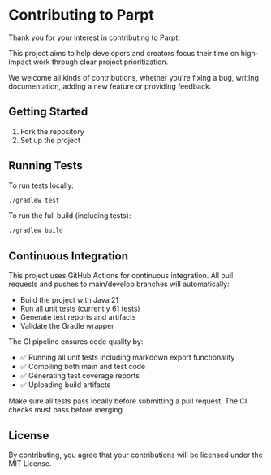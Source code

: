 # Contributing to Parpt
Thank you for your interest in contributing to Parpt!

This project aims to help developers and creators focus their time on high-impact work through clear project prioritization.

We welcome all kinds of contributions, whether you're fixing a bug, writing documentation, adding a new feature or providing feedback.

## Getting Started
1. Fork the repository
2. Set up the project

## Running Tests
To run tests locally:
```bash
./gradlew test
```

To run the full build (including tests):
```bash
./gradlew build
```

## Continuous Integration
This project uses GitHub Actions for continuous integration. All pull requests and pushes to main/develop branches will automatically:
- Build the project with Java 21
- Run all unit tests (currently 61 tests)
- Generate test reports and artifacts
- Validate the Gradle wrapper

The CI pipeline ensures code quality by:
- ✅ Running all unit tests including markdown export functionality
- ✅ Compiling both main and test code
- ✅ Generating test coverage reports
- ✅ Uploading build artifacts

Make sure all tests pass locally before submitting a pull request. The CI checks must pass before merging.

## License
By contributing, you agree that your contributions will be licensed under the MIT License.
